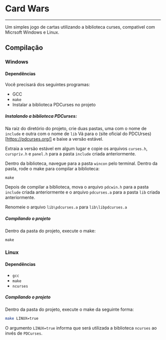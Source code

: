 # Card Wars
---
Um simples jogo de cartas utilizando a biblioteca curses, compatível com Micrsoft Windows e Linux.

## Compilação
### Windows
#### Dependências
Você precisará dos seguintes programas:
+ GCC
+ `make`
+ Instalar a biblioteca PDCurses no projeto

##### Instalando a biblioteca PDCurses:
Na raiz do diretório do projeto, crie duas pastas, uma com o nome de `include` e outra com o nome de `lib`
Vá para o (site oficial do PDCUrses)[https://pdcurses.org/] e baixe a versão estável.

Extraia a versão estável em algum lugar e copie os arquivos `curses.h`, `curspriv.h` e `panel.h` para a pasta `include` criada anteriormente.

Dentro da biblioteca, navegue para a pasta `wincon` pelo terminal.
Dentro da pasta, rode o make para compilar a biblioteca:
```
make
```

Depois de compilar a biblioteca, mova o arquivo `pdcwin.h` para a pasta `include` criada anteriormente e o arquivo `pdcurses.a` para a pasta `lib` criada anteriormente.

Renomeie o arquivo `lib\pdcurses.a` para `lib\libpdcurses.a`

##### Compilando o projeto
Dentro da pasta do projeto, execute o make:
```
make
```

### Linux
#### Dependências
+ `gcc`
+ `make`
+ `ncurses`

##### Compilando o projeto
Dentro da pasta do projeto, execute o make da seguinte forma:
```sh
make LINUX=true
```
O argumento `LINUX=true` informa que será utilizada a biblioteca `ncurses` ao invés de `PDCurses`.
